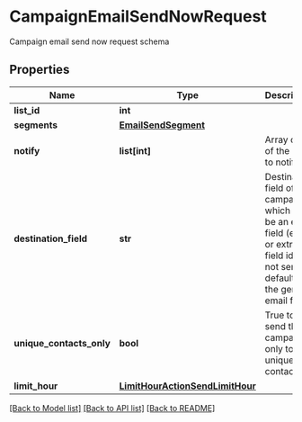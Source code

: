# CampaignEmailSendNowRequest

Campaign email send now request schema
## Properties
Name | Type | Description | Notes
------------ | ------------- | ------------- | -------------
**list_id** | **int** |  | 
**segments** | [**EmailSendSegment**](EmailSendSegment.md) |  | 
**notify** | **list[int]** | Array of IDs of the users to notify | [optional] 
**destination_field** | **str** | Destination field of this campaign, which must be an email field (email or extra field id).                         If not sent, defaults to the general email field | [optional] 
**unique_contacts_only** | **bool** | True to send the campaign only to unique contacts | [optional] [default to False]
**limit_hour** | [**LimitHourActionSendLimitHour**](LimitHourActionSendLimitHour.md) |  | [optional] 

[[Back to Model list]](../README.md#documentation-for-models) [[Back to API list]](../README.md#documentation-for-api-endpoints) [[Back to README]](../README.md)


